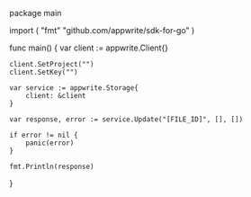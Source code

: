 package main

import (
    "fmt"
    "github.com/appwrite/sdk-for-go"
)

func main() {
    var client := appwrite.Client{}

    client.SetProject("")
    client.SetKey("")

    var service := appwrite.Storage{
        client: &client
    }

    var response, error := service.Update("[FILE_ID]", [], [])

    if error != nil {
        panic(error)
    }

    fmt.Println(response)
}